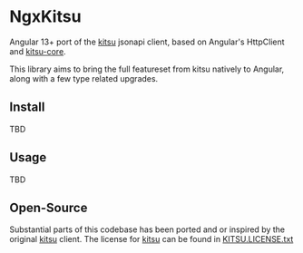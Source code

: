 # NgxKitsu

Angular 13+ port of the [kitsu](https://github.com/wopian/kitsu) jsonapi client, based on Angular's HttpClient and [kitsu-core](https://github.com/wopian/kitsu/tree/master/packages/kitsu-core).

This library aims to bring the full featureset from kitsu natively to Angular, along with a few type related upgrades.

## Install

TBD

## Usage

TBD

## Open-Source

Substantial parts of this codebase has been ported and or inspired by the original [kitsu](https://github.com/wopian/kitsu) client.
The license for [kitsu](https://github.com/wopian/kitsu) can be found in [KITSU.LICENSE.txt](./KITSU.LICENSE.txt)
